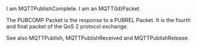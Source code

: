 I am MQTTPublishComplete.
I am an MQTT(Id)Packet.

The PUBCOMP Packet is the response to a PUBREL Packet. It is the fourth and final packet of the QoS 2 protocol exchange.

See also MQTTPublish, MQTTPublishReceived and MQTTPublishRelease.
